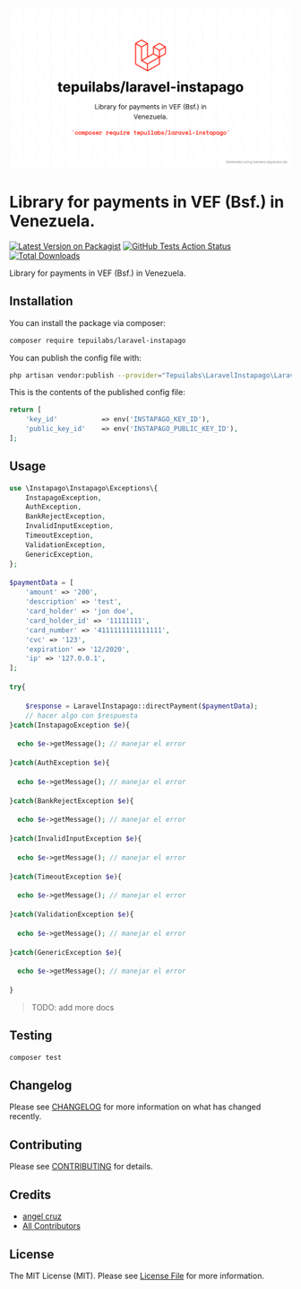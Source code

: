 <p align="center">
	<img src="tepuilabs_laravel-instapago.png" width="1028">
</p>


# Library for payments in VEF (Bsf.) in Venezuela.

[![Latest Version on Packagist](https://img.shields.io/packagist/v/tepuilabs/laravel-instapago.svg?style=flat-square)](https://packagist.org/packages/tepuilabs/laravel-instapago)
[![GitHub Tests Action Status](https://img.shields.io/github/workflow/status/tepuilabs/laravel-instapago/run-tests?label=tests)](https://github.com/tepuilabs/laravel-instapago/actions?query=workflow%3ATests+branch%3Amaster)
[![Total Downloads](https://img.shields.io/packagist/dt/tepuilabs/laravel-instapago.svg?style=flat-square)](https://packagist.org/packages/tepuilabs/laravel-instapago)


Library for payments in VEF (Bsf.) in Venezuela.


## Installation

You can install the package via composer:

```bash
composer require tepuilabs/laravel-instapago
```

You can publish the config file with:
```bash
php artisan vendor:publish --provider="Tepuilabs\LaravelInstapago\LaravelInstapagoServiceProvider" --tag="config"
```

This is the contents of the published config file:

```php
return [
    'key_id'           => env('INSTAPAGO_KEY_ID'),
    'public_key_id'    => env('INSTAPAGO_PUBLIC_KEY_ID'),
];
```

## Usage

```php
use \Instapago\Instapago\Exceptions\{
	InstapagoException,
	AuthException,
	BankRejectException,
	InvalidInputException,
	TimeoutException,
	ValidationException,
	GenericException,
};

$paymentData = [
    'amount' => '200',
    'description' => 'test',
    'card_holder' => 'jon doe',
    'card_holder_id' => '11111111',
    'card_number' => '4111111111111111',
    'cvc' => '123',
    'expiration' => '12/2020',
    'ip' => '127.0.0.1',
];

try{

    $response = LaravelInstapago::directPayment($paymentData);
    // hacer algo con $respuesta
}catch(InstapagoException $e){

  echo $e->getMessage(); // manejar el error

}catch(AuthException $e){

  echo $e->getMessage(); // manejar el error

}catch(BankRejectException $e){

  echo $e->getMessage(); // manejar el error

}catch(InvalidInputException $e){

  echo $e->getMessage(); // manejar el error

}catch(TimeoutException $e){

  echo $e->getMessage(); // manejar el error

}catch(ValidationException $e){

  echo $e->getMessage(); // manejar el error

}catch(GenericException $e){

  echo $e->getMessage(); // manejar el error

}

```

> TODO: add more docs

## Testing

```bash
composer test
```

## Changelog

Please see [CHANGELOG](CHANGELOG.md) for more information on what has changed recently.

## Contributing

Please see [CONTRIBUTING](.github/CONTRIBUTING.md) for details.


## Credits

- [angel cruz](https://github.com/abr4xas)
- [All Contributors](../../contributors)

## License

The MIT License (MIT). Please see [License File](LICENSE.md) for more information.
